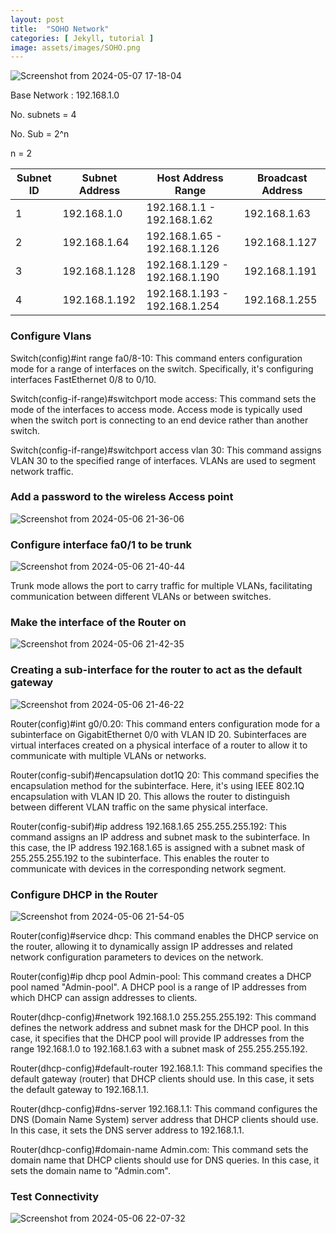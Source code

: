 ```yaml
---
layout: post
title:  "SOHO Network"
categories: [ Jekyll, tutorial ]
image: assets/images/SOHO.png
---
```

![Screenshot from 2024-05-07 17-18-04](https://github.com/Zakaria-Farahi/SOHO-Network/assets/124200547/55c6b63b-586e-42f9-9afc-253b25b6cfe1)


Base Network : 192.168.1.0

No. subnets = 4

No. Sub = 2^n

n = 2

| Subnet ID | Subnet Address | Host Address Range | Broadcast Address |
| --- | --- | --- | --- |
| 1   | 192.168.1.0 | 192.168.1.1 - 192.168.1.62 | 192.168.1.63 |
| 2   | 192.168.1.64 | 192.168.1.65 - 192.168.1.126 | 192.168.1.127 |
| 3   | 192.168.1.128 | 192.168.1.129 - 192.168.1.190 | 192.168.1.191 |
| 4   | 192.168.1.192 | 192.168.1.193 - 192.168.1.254 | 192.168.1.255 |

### Configure Vlans



Switch(config)#int range fa0/8-10: This command enters configuration mode for a range of interfaces on the switch. Specifically, it's configuring interfaces FastEthernet 0/8 to 0/10.

Switch(config-if-range)#switchport mode access: This command sets the mode of the interfaces to access mode. Access mode is typically used when the switch port is connecting to an end device rather than another switch.

Switch(config-if-range)#switchport access vlan 30: This command assigns VLAN 30 to the specified range of interfaces. VLANs are used to segment network traffic.

### Add a password to the wireless Access point

![Screenshot from 2024-05-06 21-36-06](https://github.com/Zakaria-Farahi/SOHO-Network/assets/124200547/bb8d1f1d-3fe0-4261-9b1c-1ae49b4d9609)


### Configure interface fa0/1 to be trunk

![Screenshot from 2024-05-06 21-40-44](https://github.com/Zakaria-Farahi/SOHO-Network/assets/124200547/0cbb3dfa-ed5e-43e0-bca7-c191dcd0c69c)


Trunk mode allows the port to carry traffic for multiple VLANs, facilitating communication between different VLANs or between switches.

### Make the interface of the Router on

![Screenshot from 2024-05-06 21-42-35](https://github.com/Zakaria-Farahi/SOHO-Network/assets/124200547/6e5908fc-b49e-4267-979f-54faf916c958)


### Creating a sub-interface for the router to act as the default gateway

![Screenshot from 2024-05-06 21-46-22](https://github.com/Zakaria-Farahi/SOHO-Network/assets/124200547/c7ef8386-e613-419a-93f9-0a696f84761a)


Router(config)#int g0/0.20: This command enters configuration mode for a subinterface on GigabitEthernet 0/0 with VLAN ID 20. Subinterfaces are virtual interfaces created on a physical interface of a router to allow it to communicate with multiple VLANs or networks.

Router(config-subif)#encapsulation dot1Q 20: This command specifies the encapsulation method for the subinterface. Here, it's using IEEE 802.1Q encapsulation with VLAN ID 20. This allows the router to distinguish between different VLAN traffic on the same physical interface.

Router(config-subif)#ip address 192.168.1.65 255.255.255.192: This command assigns an IP address and subnet mask to the subinterface. In this case, the IP address 192.168.1.65 is assigned with a subnet mask of 255.255.255.192 to the subinterface. This enables the router to communicate with devices in the corresponding network segment.

### Configure DHCP in the Router

![Screenshot from 2024-05-06 21-54-05](https://github.com/Zakaria-Farahi/SOHO-Network/assets/124200547/968b0e66-c0c6-47d4-8435-c798a303149c)


Router(config)#service dhcp: This command enables the DHCP service on the router, allowing it to dynamically assign IP addresses and related network configuration parameters to devices on the network.

Router(config)#ip dhcp pool Admin-pool: This command creates a DHCP pool named "Admin-pool". A DHCP pool is a range of IP addresses from which DHCP can assign addresses to clients.

Router(dhcp-config)#network 192.168.1.0 255.255.255.192: This command defines the network address and subnet mask for the DHCP pool. In this case, it specifies that the DHCP pool will provide IP addresses from the range 192.168.1.0 to 192.168.1.63 with a subnet mask of 255.255.255.192.

Router(dhcp-config)#default-router 192.168.1.1: This command specifies the default gateway (router) that DHCP clients should use. In this case, it sets the default gateway to 192.168.1.1.

Router(dhcp-config)#dns-server 192.168.1.1: This command configures the DNS (Domain Name System) server address that DHCP clients should use. In this case, it sets the DNS server address to 192.168.1.1.

Router(dhcp-config)#domain-name Admin.com: This command sets the domain name that DHCP clients should use for DNS queries. In this case, it sets the domain name to "Admin.com".

### Test Connectivity
![Screenshot from 2024-05-06 22-07-32](https://github.com/Zakaria-Farahi/SOHO-Network/assets/124200547/5aec4c16-0053-43e9-8f5e-8f23b5214b81)